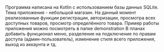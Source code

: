 Программа написана на Kotlin с использованием базы данных SQLite. Тема приложения - небольшой магазин.
На данный момент реализованные функции регистрации, авторизации, просмотра всех доступных товаров, просмотр определённого товара.
Пример работы приложения можно посмотреть в папке demonstration
В планах добавить функционал меню, разделение на подключение по правам доступа (админ-пользователь), изменение стиля всего приложения, выход из аккаунта и тд.
